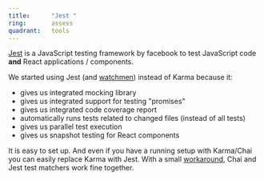 ```yaml
---
title:      "Jest "
ring:       assess
quadrant:   tools
---
```


[Jest](https://facebook.github.io/jest/) is a JavaScript testing framework by facebook to test JavaScript code **and** React applications / components.

We started using Jest (and [watchmen](https://github.com/facebook/watchman)) instead of Karma because it:

-   gives us integrated mocking library
-   gives us integrated support for testing "promises"
-   gives us integrated code coverage report
-   automatically runs tests related to changed files (instead of all tests)
-   gives us parallel test execution
-   gives us snapshot testing for React components

It is easy to set up.
And even if you have a running setup with Karma/Chai you can easily replace Karma with Jest.
With a small [workaround](https://medium.com/@RubenOostinga/combining-chai-and-jest-matchers-d12d1ffd0303#.3callo273), Chai and Jest test matchers work fine together.
